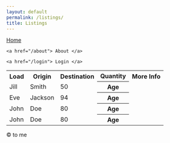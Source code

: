 ```yaml
---
layout: default
permalink: /listings/
title: Listings
---
```


<div id="menu">
   <div id="sidenav">
    <a href="/"> Home </a>

    <a href="/about"> About </a>

    <a href="/login"> Login </a>

  </div>
</div>
<div class="main">
  <div id="container">
    <div id="contents">
      <table>
        <tr>
          <th>Load</th>
          <th>Origin</th>
          <th>Destination</th>
          <th>Quantity</th>
          <th>More Info</th>
        </tr>
        <tr>
          <td>Jill</td>
          <td>Smith</td>
          <td>50</td>
          <th>Age</th>
        </tr>
        <tr>
          <td>Eve</td>
          <td>Jackson</td>
          <td>94</td>
          <th>Age</th>
        </tr>
        <tr>
          <td>John</td>
          <td>Doe</td>
          <td>80</td>
          <th>Age</th>
        </tr>
        <tr>
          <td>John</td>
          <td>Doe</td>
          <td>80</td>
          <th>Age</th>
        </tr>
      </table>
    </div>
  </div>
</div>
<footer>&copy; to me</footer>
